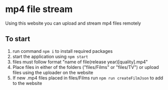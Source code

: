 mp4 file stream
===============
Using this website you can upload and stream mp4 files remotely 

To start
--------
1) run command `npm i` to install required packages
2) start the application using `npm start`
3) files must follow format "name of file(release year)[quality].mp4"
3) Place files in either of the folders ("files/Films" or "files/TV") or upload files using the uploader on the website
4) If new .mp4 files placed in files/Films run `npm run createFilmJson` to add to the website
